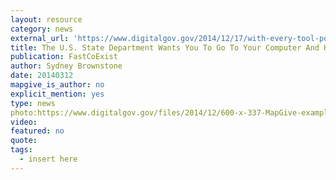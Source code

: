 ```yaml
---
layout: resource
category: news
external_url: 'https://www.digitalgov.gov/2014/12/17/with-every-tool-possible-supporting-humanitarian-aid-efforts-through-crowdsourced-mapping/'
title: The U.S. State Department Wants You To Go To Your Computer And Help It Make Maps
publication: FastCoExist
author: Sydney Brownstone
date: 20140312
mapgive_is_author: no
explicit_mention: yes
type: news
photo:https://www.digitalgov.gov/files/2014/12/600-x-337-MapGive-example-from-OpenStreetMap-intro-video-Dept-of-State-Humanitarian-Information-Unit.jpg
video:
featured: no
quote:
tags:
  - insert here
---
```

